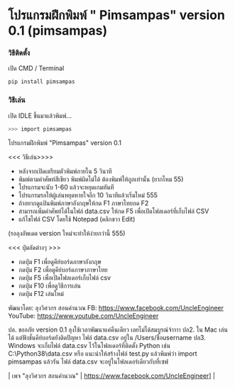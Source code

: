 # โปรแกรมฝึกพิมพ์ " Pimsampas" version 0.1 (pimsampas)

### วิธีติดตั้ง

เปิด CMD / Terminal

```sh
pip install pimsampas
```

### วิธีเล่น

เปิด IDLE ขึ้นมาแล้วพิมพ์...

```sh
>>> import pimsampas
```

โปรแกรมฝึกพิมพ์ "Pimsampas" version 0.1

<<< วิธีเล่น>>>>
- หลังจากเปิดเตรียมตัวพิมพ์ภายใน 5 วินาที
- พิมพ์ตามคำศัพท์สีเขียว พิมพ์ผิดไม่ได้ ต้องพิมพ์ให้ถูกเท่านั้น (ยากไหม 55)
- โปรแกรมจะนับ 1-60 แล้วจะหยุดเกมทันที
- โปรแกรมรอให้ผู้เล่นหยุดหายใจอีก 10 วินาทีแล้วเริ่มใหม่ 555
- ถ้าอยากดูแป้นพิมพ์ภาษาอังกฤษให้กด F1 ภาษาไทยกด F2
- สามารถเพิ่มคำศัพท์ได้ในไฟล์ data.csv ให้กด F5 เพื่อเปิดโฟลเดอร์ที่เก็บไฟล์ CSV
- แก้ไขไฟล์ CSV โดยใช้ Notepad (คลิกขวา Edit) 

(รอลุงอัพเดต version ใหม่จะทำให้ง่ายกว่านี้ 555)

<<< ปุ่มลัดต่างๆ >>>
- กดปุ่ม F1 เพื่อดูคีย์บอร์ดภาษาอังกฤษ 
- กดปุ่ม F2 เพื่อดูคีย์บอร์ดภาษาภาษาไทย
- กดปุ่ม F5 เพื่อเปิดโฟลเดอร์เก็บไฟล์ csv
- กดปุ่ม F10 เพื่อดูวิธีการเล่น
- กดปุ่ม F12 เล่นใหม่

พัฒนาโดย: ลุงวิศวกร สอนคำนวณ
FB: https://www.facebook.com/UncleEngineer
YouTube: https://www.youtube.com/UncleEngineer

ปล. ขออภัย version 0.1 ลุงใช้เวลาพัฒนาแค่คืนเดียว เลยไม่ได้สมบูรณ์จ้าาาา
ปล2. ใน Mac เล่นได้ แต่ฟังชั่นคีย์บอร์ดยังติดปัญหา ไฟล์ data.csv อยู่ใน /Users/ชื่อusername
ปล3. Windows จะเก็บไฟล์ data.csv ไว้ในโฟลเดอร์ที่ติดตั้ง Python เช่น C:\Python38\data.csv หรือ แนะนำให้สร้างไฟล์ test.py แล้วพิมพ์ว่า import pimsampas แล้วรัน ไฟล์ data.csv จะอยู่ในโฟลเดอร์เดียวกับที่เซฟ


| เพจ "ลุงวิศวกร สอนคำนวณ"  | https://www.facebook.com/UncleEngineer] |
